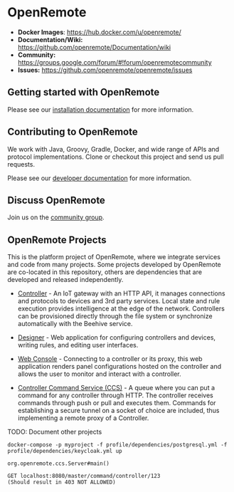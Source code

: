 # OpenRemote 

* **Docker Images**: https://hub.docker.com/u/openremote/
* **Documentation/Wiki:** https://github.com/openremote/Documentation/wiki
* **Community:** https://groups.google.com/forum/#!forum/openremotecommunity
* **Issues:** https://github.com/openremote/openremote/issues

## Getting started with OpenRemote

Please see our [installation documentation](https://github.com/openremote/openremote/wiki/Installing-OpenRemote) for more information.

## Contributing to OpenRemote

We work with Java, Groovy, Gradle, Docker, and wide range of APIs and protocol implementations. Clone or checkout this project and send us pull requests. 

Please see our [developer documentation](https://github.com/openremote/openremote/wiki/Contributing-to-OpenRemote) for more information.

## Discuss OpenRemote

Join us on the [community group](https://groups.google.com/forum/#!forum/openremotecommunity).

## OpenRemote Projects

This is the platform project of OpenRemote, where we integrate services and code from many projects. Some projects developed by OpenRemote are co-located in this repository, others are dependencies that are developed and released independently.

* [Controller](https://github.com/openremote/Controller) - An IoT gateway with an HTTP API, it manages connections and protocols to devices and 3rd party services. Local state and rule execution provides intelligence at the edge of the network. Controllers can be provisioned directly through the file system or synchronize automatically with the Beehive service.

* [Designer](https://github.com/openremote/Designer) - Web application for configuring controllers and devices, writing rules, and editing user interfaces.

* [Web Console](https://github.com/openremote/WebConsole) - Connecting to a controller or its proxy, this web application renders panel configurations hosted on the controller and allows the user to monitor and interact with a controller.

* [Controller Command Service (CCS)](https://github.com/openremote/CCS) - A queue where you can put a command for any controller through HTTP. The controller receives commands through push or pull and executes them. Commands for establishing a secure tunnel on a socket of choice are included, thus implementing a remote proxy of a Controller.

TODO: Document other projects

```
docker-compose -p myproject -f profile/dependencies/postgresql.yml -f profile/dependencies/keycloak.yml up

org.openremote.ccs.Server#main()

GET localhost:8080/master/command/controller/123
(Should result in 403 NOT ALLOWED)
```

